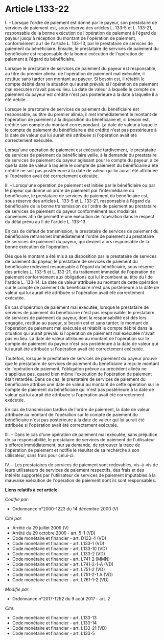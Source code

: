 # Article L133-22

I. – Lorsque l'ordre de paiement est donné par le payeur, son prestataire de services de paiement est, sous réserve des
articles L. 133-5 et L. 133-21, responsable de la bonne exécution de l'opération de paiement à l'égard du payeur jusqu'à
réception du montant de l'opération de paiement, conformément au I de l'article L. 133-13, par le prestataire de services de
paiement du bénéficiaire. Ensuite, le prestataire de services de paiement du bénéficiaire est responsable de la bonne
exécution de l'opération de paiement à l'égard du bénéficiaire.

Lorsque le prestataire de services de paiement du payeur est responsable, au titre du premier alinéa, de l'opération de
paiement mal exécutée, il restitue sans tarder son montant au payeur. Si besoin est, il rétablit le compte débité dans la
situation qui aurait prévalu si l'opération de paiement mal exécutée n'avait pas eu lieu. La date de valeur à laquelle le
compte de paiement du payeur est crédité n'est pas postérieure à la date à laquelle il a été débité.

Lorsque le prestataire de services de paiement du bénéficiaire est responsable, au titre du premier alinéa, il met
immédiatement le montant de l'opération de paiement à la disposition du bénéficiaire et, si besoin est, crédite son compte du
montant correspondant. La date de valeur à laquelle le compte de paiement du bénéficiaire a été crédité n'est pas postérieure
à la date de valeur qui lui aurait été attribuée si l'opération avait été correctement exécutée.

Lorsqu'une opération de paiement est exécutée tardivement, le prestataire de services de paiement du bénéficiaire veille, à
la demande du prestataire de services de paiement du payeur agissant pour le compte du payeur, à ce que la date de valeur à
laquelle le compte de paiement du bénéficiaire a été crédité ne soit pas postérieure à la date de valeur qui lui aurait été
attribuée si l'opération avait été correctement exécutée.

II. – Lorsqu'une opération de paiement est initiée par le bénéficiaire ou par le payeur qui donne un ordre de paiement par
l'intermédiaire du bénéficiaire, le prestataire de services de paiement du bénéficiaire est, sous réserve des articles L.
133-5 et L. 133-21, responsable à l'égard du bénéficiaire de la bonne transmission de l'ordre de paiement au prestataire de
services de paiement du payeur conformément aux modalités convenues afin de permettre une exécution de l'opération dans le
respect du délai prévu au II de l'article L. 133-13.

En cas de défaut de transmission, le prestataire de services de paiement du bénéficiaire retransmet immédiatement l'ordre de
paiement au prestataire de services de paiement du payeur, qui devient alors responsable de la bonne exécution de
l'opération.

Dès que le montant a été mis à sa disposition par le prestataire de services de paiement du payeur, le prestataire de
services de paiement du bénéficiaire redevient responsable à l'égard du bénéficiaire, sous réserve des articles L. 133-5 et
L. 133-21, du traitement immédiat de l'opération de paiement conformément aux obligations qui lui incombent au titre du I de
l'article L. 133-14. La date de valeur attribuée au montant de cette opération sur le compte de paiement du bénéficiaire
n'est pas postérieure à la date de valeur qui lui aurait été attribuée si l'opération avait été correctement exécutée.

En cas d'opération de paiement mal exécutée, lorsque le prestataire de services de paiement du bénéficiaire n'est pas
responsable, le prestataire de services de paiement du payeur, dont la responsabilité est dès lors engagée, restitue au
payeur, si besoin est et sans tarder, le montant de l'opération de paiement mal exécutée et rétablit le compte débité dans la
situation qui aurait prévalu si l'opération de paiement mal exécutée n'avait pas eu lieu. La date de valeur attribuée au
montant de l'opération sur le compte de paiement du payeur n'est pas postérieure à la date de valeur qui lui aurait été
attribuée si l'opération avait été correctement exécutée.

Toutefois, lorsque le prestataire de services de paiement du payeur prouve que le prestataire de services de paiement du
bénéficiaire a reçu le montant de l'opération de paiement, l'obligation prévue au précédent alinéa ne s'applique pas, quand
bien même l'exécution de l'opération de paiement était retardée. Dans ce cas, le prestataire de services de paiement du
bénéficiaire attribue une date de valeur au montant de cette opération sur le compte de paiement du bénéficiaire qui n'est
pas postérieure à la date de valeur qui lui aurait été attribuée si l'opération avait été correctement exécutée.

En cas de transmission tardive de l'ordre de paiement, la date de valeur attribuée au montant de l'opération sur le compte de
paiement du bénéficiaire n'est pas postérieure à la date de valeur qui lui aurait été attribuée si l'opération avait été
correctement exécutée.

III. – Dans le cas d'une opération de paiement mal exécutée, sans préjudice de sa responsabilité, le prestataire de services
de paiement de l'utilisateur s'efforce immédiatement, sur sa demande, de retrouver la trace de l'opération de paiement et
notifie le résultat de sa recherche à son utilisateur, sans frais pour celui-ci.

IV. – Les prestataires de services de paiement sont redevables, vis-à-vis de leurs utilisateurs de services de paiement
respectifs, des frais et des intérêts supportés par l'utilisateur de services de paiement imputables à la mauvaise exécution
de l'opération de paiement dont ils sont responsables.

**Liens relatifs à cet article**

_Codifié par_:

  - Ordonnance n°2000-1223 du 14 décembre 2000 (V)

_Cité par_:

  - Arrêté du 29 juillet 2009 (V)
  - Arrêté du 29 octobre 2009 - art. 5-1 (VD)
  - Code monétaire et financier - art. D133-4 (VD)
  - Code monétaire et financier - art. L133-1 (VD)
  - Code monétaire et financier - art. L133-10 (VD)
  - Code monétaire et financier - art. L133-2 (VD)
  - Code monétaire et financier - art. L741-2 (MMN)
  - Code monétaire et financier - art. L741-2-1-A (VD)
  - Code monétaire et financier - art. L751-2 (VD)
  - Code monétaire et financier - art. L751-2-1 A (VD)
  - Code monétaire et financier - art. L761-1-2 (VD)

_Modifié par_:

  - Ordonnance n°2017-1252 du 9 août 2017 - art. 2

_Cite_:

  - Code monétaire et financier - art. L133-13
  - Code monétaire et financier - art. L133-14
  - Code monétaire et financier - art. L133-21 (VD)
  - Code monétaire et financier - art. L133-5
